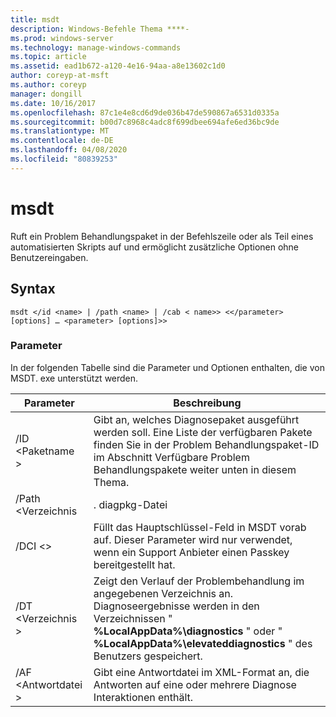 ```yaml
---
title: msdt
description: Windows-Befehle Thema ****-
ms.prod: windows-server
ms.technology: manage-windows-commands
ms.topic: article
ms.assetid: ead1b672-a120-4e16-94aa-a8e13602c1d0
author: coreyp-at-msft
ms.author: coreyp
manager: dongill
ms.date: 10/16/2017
ms.openlocfilehash: 87c1e4e8cd6d9de036b47de590867a6531d0335a
ms.sourcegitcommit: b00d7c8968c4adc8f699dbee694afe6ed36bc9de
ms.translationtype: MT
ms.contentlocale: de-DE
ms.lasthandoff: 04/08/2020
ms.locfileid: "80839253"
---
```

# <a name="msdt"></a>msdt



Ruft ein Problem Behandlungspaket in der Befehlszeile oder als Teil eines automatisierten Skripts auf und ermöglicht zusätzliche Optionen ohne Benutzereingaben.

## <a name="syntax"></a>Syntax

```
msdt </id <name> | /path <name> | /cab < name>> <</parameter> [options] … <parameter> [options]>>
```

### <a name="parameters"></a>Parameter

In der folgenden Tabelle sind die Parameter und Optionen enthalten, die von MSDT. exe unterstützt werden.


|      Parameter      |                                                                                            Beschreibung                                                                                             |
|---------------------|----------------------------------------------------------------------------------------------------------------------------------------------------------------------------------------------------|
| /ID \<Paketname > |        Gibt an, welches Diagnosepaket ausgeführt werden soll. Eine Liste der verfügbaren Pakete finden Sie in der Problem Behandlungspaket-ID im Abschnitt Verfügbare Problem Behandlungspakete weiter unten in diesem Thema.         |
|  /Path \<Verzeichnis  |                                                                                           . diagpkg-Datei                                                                                            |
|   /DCI \<>   |                                        Füllt das Hauptschlüssel-Feld in MSDT vorab auf. Dieser Parameter wird nur verwendet, wenn ein Support Anbieter einen Passkey bereitgestellt hat.                                         |
|  /DT \<Verzeichnis >   | Zeigt den Verlauf der Problembehandlung im angegebenen Verzeichnis an. Diagnoseergebnisse werden in den Verzeichnissen " **%LocalAppData%\diagnostics** " oder " **%LocalAppData%\elevateddiagnostics** " des Benutzers gespeichert. |
| /AF \<Antwortdatei >  |                                               Gibt eine Antwortdatei im XML-Format an, die Antworten auf eine oder mehrere Diagnose Interaktionen enthält.                                               |

